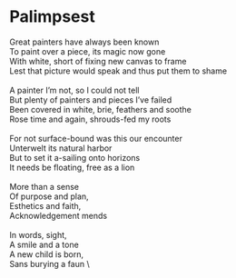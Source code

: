 # Palimpsest

Great painters have always been known\
To paint over a piece, its magic now gone\
With white, short of fixing new canvas to frame\
Lest that picture would speak and thus put them to shame\
\
A painter I’m not, so I could not tell\
But plenty of painters and pieces I’ve failed\
Been covered in white, brie, feathers and soothe\
Rose time and again, shrouds-fed my roots\
\
For not surface-bound was this our encounter\
Unterwelt its natural harbor\
But to set it a-sailing onto horizons\
It needs be floating, free as a lion\
\
More than a sense\
Of purpose and plan,\
Esthetics and faith, \
Acknowledgement mends\
\
In words, sight,\
A smile and a tone\
A new child is born,\
Sans burying a faun \
